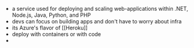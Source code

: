 - a service used for deploying and scaling web-applications within .NET, Node.js, Java, Python, and PHP
- devs can focus on building apps and don't have to worry about infra
- its Azure's flavor of [[Heroku]]
- deploy with containers or with code
-